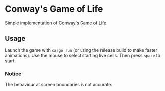 # Conway's Game of Life
Simple implementation of [Conway's Game of Life](https://en.wikipedia.org/wiki/Conway%27s_Game_of_Life).

## Usage
Launch the game with `cargo run` (or using the release build to make faster animations). Use the mouse to select starting live cells. Then press `space` to start.

### Notice
The behaviour at screen boundaries is not accurate.
